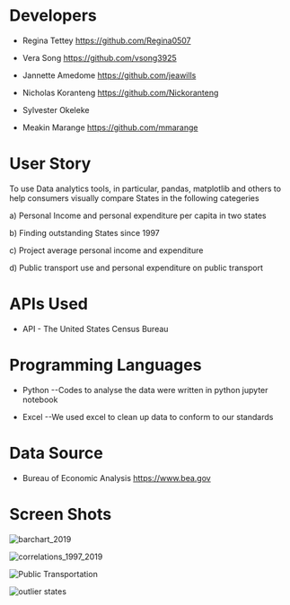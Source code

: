 
# Developers

* Regina Tettey https://github.com/Regina0507 

* Vera Song   https://github.com/vsong3925

* Jannette Amedome  https://github.com/jeawills

* Nicholas Koranteng https://github.com/Nickoranteng

* Sylvester Okeleke

* Meakin Marange https://github.com/mmarange

# User Story 
To use Data analytics tools, in particular, pandas, matplotlib and others to help consumers visually compare States in the following categeries

a) Personal Income and personal expenditure per capita in two states

b) Finding outstanding States since 1997

c) Project average personal income and expenditure

d) Public transport use and personal expenditure on public transport






# APIs Used
* API - The United States Census Bureau
 
# Programming Languages

* Python --Codes to analyse the data were written in python jupyter notebook

* Excel --We used excel to clean up data to conform to our standards

# Data Source
* Bureau of Economic Analysis https://www.bea.gov

# Screen Shots

![barchart_2019](https://user-images.githubusercontent.com/71161293/110711739-0e69e880-81ce-11eb-8a12-0e647986f136.png)

![correlations_1997_2019](https://user-images.githubusercontent.com/71161293/110711886-4709c200-81ce-11eb-9075-1d5002c57c1a.png)

![Public Transportation](https://user-images.githubusercontent.com/71161293/110711906-4f61fd00-81ce-11eb-8409-61e4dd45e039.png)

![outlier states](https://user-images.githubusercontent.com/71161293/110711926-5ab52880-81ce-11eb-9d76-7abd0a1cb42d.png)



